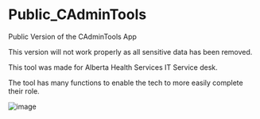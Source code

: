 # Public_CAdminTools
Public Version of the CAdminTools App 

This version will not work properly as all sensitive data has been removed.


This tool was made for Alberta Health Services IT Service desk.

The tool has many functions to enable the tech to more easily complete their role.

![image](https://user-images.githubusercontent.com/14237962/160677425-b04251df-8946-4d01-9a84-efb4f9239c1a.png)
